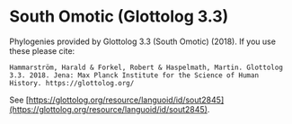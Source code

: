 # South Omotic (Glottolog 3.3)

Phylogenies provided by Glottolog 3.3 (South Omotic) (2018). If you use these please cite:

```
Hammarström, Harald & Forkel, Robert & Haspelmath, Martin. Glottolog 3.3. 2018. Jena: Max Planck Institute for the Science of Human History. https://glottolog.org/
```

See  [https://glottolog.org/resource/languoid/id/sout2845](https://glottolog.org/resource/languoid/id/sout2845).

